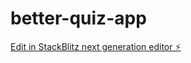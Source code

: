 # better-quiz-app

[Edit in StackBlitz next generation editor ⚡️](https://stackblitz.com/~/github.com/Edberaga/better-quiz-app)
